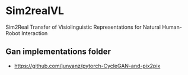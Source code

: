 # Sim2realVL
Sim2Real Transfer of Visiolinguistic Representations for Natural Human-Robot Interaction

## Gan implementations folder
- https://github.com/junyanz/pytorch-CycleGAN-and-pix2pix

